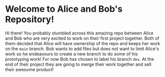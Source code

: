 # Welcome to Alice and Bob's Repository!

Hi there! You probably stumbled across this amazing repo between Alice and Bob who are very excited to work on their first project together. Both of them decided that Alice will have ownership of the repo and keeps her work on the `main` branch. Bob wants to add files but does not want to limit Alice's work so he endeavours to create a new branch to do some of his prototyping work! For now Bob has chosen to label his branch `dev`. At the end of their project they are going to merge their work together and sell their awesome product!
